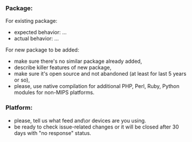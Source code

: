 ### Package: <name>

For existing package:

- expected behavior: ...
- actual behavior: ...


For new package to be added:

- make sure there's no similar package already added,
- describe killer features of new package,
- make sure it's open source and not abandoned (at least for last 5 years or so),
- please, use native compilation for additional PHP, Perl, Ruby, Python modules for non-MIPS platforms.


### Platform:

- please, tell us what feed and\or devices are you using.
- be ready to check issue-related  changes or it will be closed after 30 days with "no response" status.